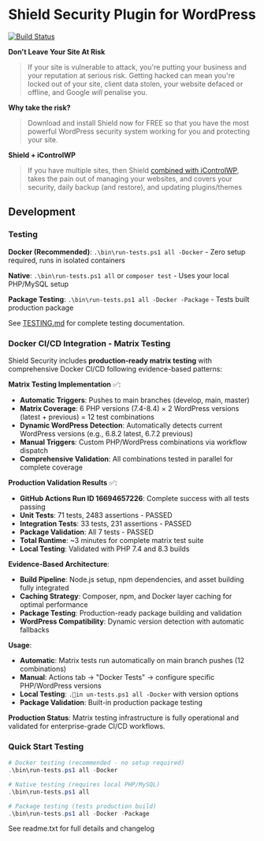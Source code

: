 
# Shield Security Plugin for WordPress

[![Build Status](https://travis-ci.org/FernleafSystems/Shield-Security-for-WordPress.svg?branch=develop)](https://travis-ci.org/FernleafSystems/Shield)


**Don't Leave Your Site At Risk**
> If your site is vulnerable to attack, you're putting your business and your reputation at serious risk. Getting hacked can mean you're locked out of your site, client data stolen, your website defaced or offline, and Google *will* penalise you.
>
**Why take the risk?**
>
> Download and install Shield now for FREE so that you have the most powerful WordPress security system working for you and protecting your site.
>
**Shield + iControlWP**
> If you have multiple sites, then Shield [combined with iControlWP](https://clk.shldscrty.com/shld8), takes the pain out of managing your websites, and covers your security, daily backup (and restore), and updating plugins/themes

## Development

### Testing

**Docker (Recommended)**: `.\bin\run-tests.ps1 all -Docker` - Zero setup required, runs in isolated containers

**Native**: `.\bin\run-tests.ps1 all` or `composer test` - Uses your local PHP/MySQL setup

**Package Testing**: `.\bin\run-tests.ps1 all -Docker -Package` - Tests built production package

See [TESTING.md](TESTING.md) for complete testing documentation.

### Docker CI/CD Integration - Matrix Testing

Shield Security includes **production-ready matrix testing** with comprehensive Docker CI/CD following evidence-based patterns:

**Matrix Testing Implementation** ✅:
- **Automatic Triggers**: Pushes to main branches (develop, main, master)
- **Matrix Coverage**: 6 PHP versions (7.4-8.4) × 2 WordPress versions (latest + previous) = 12 test combinations
- **Dynamic WordPress Detection**: Automatically detects current WordPress versions (e.g., 6.8.2 latest, 6.7.2 previous)
- **Manual Triggers**: Custom PHP/WordPress combinations via workflow dispatch
- **Comprehensive Validation**: All combinations tested in parallel for complete coverage

**Production Validation Results** ✅:
- **GitHub Actions Run ID 16694657226**: Complete success with all tests passing
- **Unit Tests**: 71 tests, 2483 assertions - PASSED
- **Integration Tests**: 33 tests, 231 assertions - PASSED
- **Package Validation**: All 7 tests - PASSED
- **Total Runtime**: ~3 minutes for complete matrix test suite
- **Local Testing**: Validated with PHP 7.4 and 8.3 builds

**Evidence-Based Architecture**:
- **Build Pipeline**: Node.js setup, npm dependencies, and asset building fully integrated
- **Caching Strategy**: Composer, npm, and Docker layer caching for optimal performance
- **Package Testing**: Production-ready package building and validation
- **WordPress Compatibility**: Dynamic version detection with automatic fallbacks

**Usage**:
- **Automatic**: Matrix tests run automatically on main branch pushes (12 combinations)
- **Manual**: Actions tab → "Docker Tests" → configure specific PHP/WordPress versions
- **Local Testing**: `.inun-tests.ps1 all -Docker` with version options
- **Package Validation**: Built-in production package testing

**Production Status**: Matrix testing infrastructure is fully operational and validated for enterprise-grade CI/CD workflows.

### Quick Start Testing

```powershell
# Docker testing (recommended - no setup required)
.\bin\run-tests.ps1 all -Docker

# Native testing (requires local PHP/MySQL)
.\bin\run-tests.ps1 all

# Package testing (tests production build)
.\bin\run-tests.ps1 all -Docker -Package
```

See readme.txt for full details and changelog